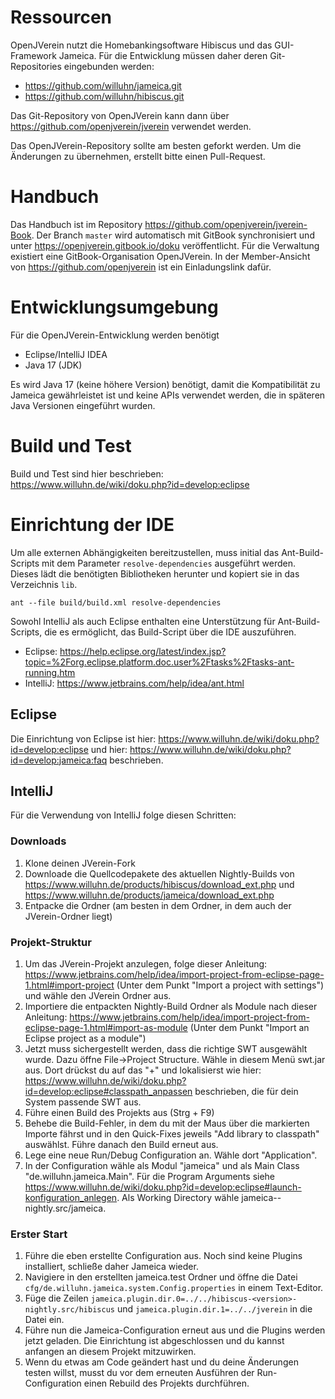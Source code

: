 # Ressourcen


OpenJVerein nutzt die Homebankingsoftware Hibiscus und das GUI-Framework Jameica. Für die Entwicklung müssen daher deren Git-Repositories eingebunden werden:

* https://github.com/willuhn/jameica.git
* https://github.com/willuhn/hibiscus.git

Das Git-Repository von OpenJVerein kann dann über https://github.com/openjverein/jverein verwendet werden.

Das OpenJVerein-Repository sollte am besten geforkt werden. Um die Änderungen zu übernehmen, erstellt bitte einen Pull-Request.

# Handbuch

Das Handbuch ist im Repository https://github.com/openjverein/jverein-Book. Der Branch `master` wird automatisch mit GitBook synchronisiert und unter https://openjverein.gitbook.io/doku veröffentlicht. Für die Verwaltung existiert eine GitBook-Organisation OpenJVerein. In der Member-Ansicht von https://github.com/openjverein ist ein Einladungslink dafür.


# Entwicklungsumgebung

Für die OpenJVerein-Entwicklung werden benötigt

- Eclipse/IntelliJ IDEA
- Java 17 (JDK)

Es wird Java 17 (keine höhere Version) benötigt, damit die Kompatibilität zu Jameica gewährleistet ist und keine 
APIs verwendet werden, die in späteren Java Versionen eingeführt wurden.

# Build und Test
Build und Test sind hier beschrieben: https://www.willuhn.de/wiki/doku.php?id=develop:eclipse

# Einrichtung der IDE
Um alle externen Abhängigkeiten bereitzustellen, muss initial das Ant-Build-Scripts mit dem Parameter `resolve-dependencies` ausgeführt 
werden. Dieses lädt die benötigten Bibliotheken herunter und kopiert sie in das Verzeichnis `lib`.

```shell
ant --file build/build.xml resolve-dependencies
```

Sowohl IntelliJ als auch Eclipse enthalten eine Unterstützung für Ant-Build-Scripts, die es ermöglicht, das 
Build-Script über die IDE auszuführen.

- Eclipse: https://help.eclipse.org/latest/index.jsp?topic=%2Forg.eclipse.platform.doc.user%2Ftasks%2Ftasks-ant-running.htm
- IntelliJ: https://www.jetbrains.com/help/idea/ant.html
## Eclipse 
Die Einrichtung von Eclipse ist hier: https://www.willuhn.de/wiki/doku.php?id=develop:eclipse und hier: https://www.willuhn.de/wiki/doku.php?id=develop:jameica:faq beschrieben.

## IntelliJ
Für die Verwendung von IntelliJ folge diesen Schritten:
### Downloads
1. Klone deinen JVerein-Fork
2. Downloade die Quellcodepakete des aktuellen Nightly-Builds von https://www.willuhn.de/products/hibiscus/download_ext.php und https://www.willuhn.de/products/jameica/download_ext.php
3. Entpacke die Ordner (am besten in dem Ordner, in dem auch der JVerein-Ordner liegt)

### Projekt-Struktur
1. Um das JVerein-Projekt anzulegen, folge dieser Anleitung: https://www.jetbrains.com/help/idea/import-project-from-eclipse-page-1.html#import-project (Unter dem Punkt "Import a project with settings") und wähle den JVerein Ordner aus.
2. Importiere die entpackten Nightly-Build Ordner als Module nach dieser Anleitung: https://www.jetbrains.com/help/idea/import-project-from-eclipse-page-1.html#import-as-module (Unter dem Punkt "Import an Eclipse project as a module")
3. Jetzt muss sichergestellt werden, dass die richtige SWT ausgewählt wurde. Dazu öffne File->Project Structure. Wähle in diesem Menü swt.jar aus. Dort drückst du auf das "+" und lokalisierst wie hier: https://www.willuhn.de/wiki/doku.php?id=develop:eclipse#classpath_anpassen beschrieben, die für dein System passende SWT aus.
4. Führe einen Build des Projekts aus (Strg + F9)
5. Behebe die Build-Fehler, in dem du mit der Maus über die markierten Importe fährst und in den Quick-Fixes jeweils "Add library <xy> to classpath" auswählst. Führe danach den Build erneut aus.
6. Lege eine neue Run/Debug Configuration an. Wähle dort "Application".
7. In der Configuration wähle als Modul "jameica" und als Main Class "de.willuhn.jameica.Main". Für die Program Arguments siehe https://www.willuhn.de/wiki/doku.php?id=develop:eclipse#launch-konfiguration_anlegen. Als Working Directory wähle jameica-<version>-nightly.src/jameica.

### Erster Start
1. Führe die eben erstellte Configuration aus. Noch sind keine Plugins installiert, schließe daher Jameica wieder.
2. Navigiere in den erstellten jameica.test Ordner und öffne die Datei `cfg/de.willuhn.jameica.system.Config.properties` in einem Text-Editor.
3. Füge die Zeilen `jameica.plugin.dir.0=../../hibiscus-<version>-nightly.src/hibiscus` und `jameica.plugin.dir.1=../../jverein` in die Datei ein.
4. Führe nun die Jameica-Configuration erneut aus und die Plugins werden jetzt geladen. Die Einrichtung ist abgeschlossen und du kannst anfangen an diesem Projekt mitzuwirken.
5. Wenn du etwas am Code geändert hast und du deine Änderungen testen willst, musst du vor dem erneuten Ausführen der Run-Configuration einen Rebuild des Projekts durchführen.

